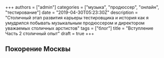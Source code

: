 +++
authors = ["admin"]
categories = ["музыка", "продюссер", "онлайн", "тестирование"]
date = "2019-04-30T05:23:30Z"
description = "Столичный этап развития карьеры тестировщика и история как я умудрился побывать музыкальным продюссером и директором уважаемых столичных арстистов"
tags = ["блог"]
title = "Вступление Часть 2 столичный опыт"
draft = true
+++
## Покорение Москвы
